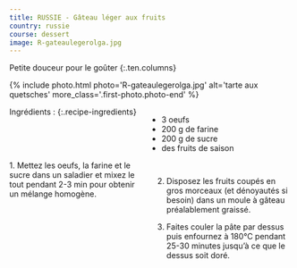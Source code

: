 ```yaml
---
title: RUSSIE - Gâteau léger aux fruits
country: russie
course: dessert
image: R-gateaulegerolga.jpg
---
```


Petite douceur pour le goûter
{:.ten.columns}
<!--fin extrait-->

{% include photo.html photo='R-gateaulegerolga.jpg' alt='tarte aux quetsches' more_class='.first-photo.photo-end' %}

<div class="four columns" markdown="1">
Ingrédients :
{:.recipe-ingredients}

- 3 oeufs
- 200 g de farine
- 200 g de sucre
- des fruits de saison
</div>

<div class="ten columns" markdown="1">
1. Mettez les oeufs, la farine et le sucre dans un saladier et mixez le tout pendant
2-3 min pour obtenir un mélange homogène.

2. Disposez les fruits coupés en gros morceaux (et dénoyautés si besoin) dans un moule à gâteau préalablement graissé.

3. Faites couler la pâte par dessus puis enfournez à 180°C pendant 25-30 minutes jusqu’à ce que le dessus soit doré.
</div>

